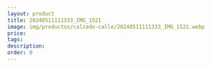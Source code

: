 ```yaml
---
layout: product
title: 20240511111333_IMG_1521
image: img/productos/calzado-calle/20240511111333_IMG_1521.webp
price: 
tags: 
description: 
order: 0
---
```

